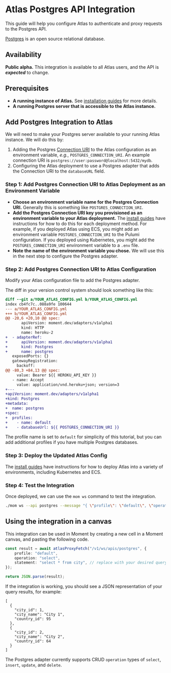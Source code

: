 # Atlas Postgres API Integration

This guide will help you configure Atlas to authenticate and proxy requests to the Postgres API.

[Postgres](https://www.postgresql.org/) is an open source relational database.

## Availability

**Public alpha.** This integration is available to all Atlas users, and the API is **_expected_** to change.

## Prerequisites

-   **A running instance of Atlas.** See [installation guides][install-guides] for more details.
-   **A running Postgres server that is accessible to the Atlas instance.**

## Add Postgres Integration to Atlas

We will need to make your Postgres server available to your running Atlas instance.
We will do this by:

1. Adding the Postgres [Connection URI](https://www.postgresql.org/docs/current/libpq-connect.html#LIBPQ-CONNSTRING)
   to the Atlas configuration as an environment variable, _e.g._, `POSTGRES_CONNECTION_URI`. An example connection URI
   is `postgres://user:password@localhost:5432/mydb`.
2. Configuring the Atlas deployment to use a Postgres adapter that adds the Connection URI to the `databaseURL` field.

### Step 1: Add Postgres Connection URI to Atlas Deployment as an Environment Variable

-   **Choose an environment variable name for the Postgres Connection URI.** Generally this is something like `POSTGRES_CONNECTION_URI`.
-   **Add the Postgres Connection URI key you provisioned as an environment variable to your Atlas deployment.**
    The [install guides][install-guides] have instructions for how to do this for each deployment method.
    For example, if you deployed Atlas using ECS, you might add an environment variable `POSTGRES_CONNECTION_URI` to the Pulumi configuration.
    If you deployed using Kubernetes, you might add the `POSTGRES_CONNECTION_URI` environment variable to a `.env` file.
-   **Note the name of the environment variable you chose.** We will use this in the next step to configure the Postgres adapter.

### Step 2: Add Postgres Connection URI to Atlas Configuration

Modify your Atlas configuration file to add the Postgres adapter.

The diff in your version control system should look something like this:

```diff
diff --git a/YOUR_ATLAS_CONFIG.yml b/YOUR_ATLAS_CONFIG.yml
index cb4fc7c..088a9fe 100644
--- a/YOUR_ATLAS_CONFIG.yml
+++ b/YOUR_ATLAS_CONFIG.yml
@@ -20,6 +20,10 @@ spec:
       apiVersion: moment.dev/adapters/v1alpha1
       kind: HTTP
       name: heroku-2
+  - adapterRef:
+      apiVersion: moment.dev/adapters/v1alpha1
+      kind: Postgres
+      name: postgres
   exposedPorts: {}
   gatewayRegistration:
     backoff:
@@ -80,3 +84,13 @@ spec:
     value: Bearer ${{ HEROKU_API_KEY }}
   - name: Accept
     value: application/vnd.heroku+json; version=3
+---
+apiVersion: moment.dev/adapters/v1alpha1
+kind: Postgres
+metadata:
+  name: postgres
+spec:
+  profiles:
+    - name: default
+    - databaseUrl: ${{ POSTGRES_CONNECTION_URI }}
```

The profile name is set to `default` for simplicity of this tutorial, but you can add additional profiles if you have multiple Postgres databases.

### Step 3: Deploy the Updated Atlas Config

The [install guides][install-guides] have instructions for how to deploy Atlas into a variety of environments, including Kubernetes and ECS.

### Step 4: Test the Integration

Once deployed, we can use the `mom ws` command to test the integration.

```sh
./mom ws --api postgres --message "{ \"profile\": \"default\", \"operation\": \"select\", \"statement\": \"select * from <INSERT YOUR TABLE NAME>\" }"
```

## Using the integration in a canvas

This integration can be used in Moment by creating a new cell in a Moment canvas, and pasting the following code.

```typescript
const result = await atlasProxyFetch("/v1/ws/apis/postgres", {
    profile: "default",
    operation: "select",
    statement: "select * from city", // replace with your desired query
});

return JSON.parse(result);
```

If the integration is working, you should see a JSON representation of your query results, for example:

```
[
  {
    "city_id": 1,
    "city_name": "City 1",
    "country_id": 95
  },
  {
    "city_id": 2,
    "city_name": "City 2",
    "country_id": 64
  }
]
```

The Postgres adapter currently supports CRUD `operation` types of `select`, `insert`, `update`, and `delete`.

[install-guides]: /docs/atlas-docs/Installations/
